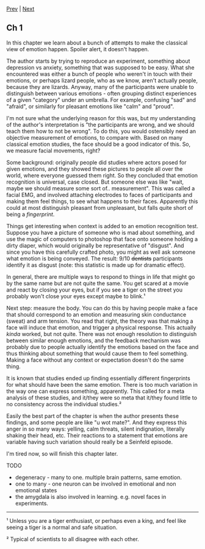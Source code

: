 
[Prev](intro.md) | [Next](ch2-emotions-constructed.md)

## Ch 1


In this chapter we learn about a bunch of attempts to make the classical view of emotion
happen. Spoiler alert, it doesn't happen. 

The author starts by trying to reproduce an experiment, something about depression vs
anxiety, something that was supposed to be easy. What she encountered was either a bunch
of people who weren't in touch with their emotions, or perhaps lizard people, who as we
know, aren't actually people, because they are lizards. Anyway, many of the participants
were unable to distinguish between various emotions - often grouping distinct
experiences of a given "category" under an umbrella. For example, confusing "sad" and
"afraid", or similarly for pleasant emotions like "calm" and "proud". 

I'm not sure what the underlying reason for this was, but my understanding of the
author's interpretation is "the participants are wrong, and we should teach them how to
not be wrong". To do this, you would ostensibly need an objective measurement of
emotions, to compare with. Based on many classical emotion studies, the face should be a
good indicator of this. So, we measure facial movements, right?

Some background: originally people did studies where actors posed for given emotions,
and they showed these pictures to people all over the world, where everyone guessed them
right. So they concluded that emotion recognition is universal, case closed. But someone
else was like "wait, maybe we should measure some sort of.. measurement". This was
called a facial EMG, and involved attaching electrodes to faces of participants and
making them feel things, to see what happens to their faces. Apparently this could at
most distinguish pleasant from unpleasant, but falls quite short of being a *fingerprint*.

Things get interesting when context is added to an emotion recognition test. Suppose you
have a picture of someone who is mad about something, and use the magic of computers to
photoshop that face onto someone holding a dirty diaper, which would originally be
representative of "disgust". And since you have this carefully crafted photo, you might
as well ask someone what emotion is being conveyed. The result: 9/10 ~~dentists~~
participants identify it as disgust (note: this statistic is made up for dramatic
effect).

In general, there are multiple ways to respond to things in life that might go by the
same name but are not quite the same. You get scared at a movie and react by closing
your eyes, but if you see a tiger on the street you probably won't close your eyes
except maybe to blink.¹

Next step: measure the body. You can do this by having people make a face that should
correspond to an emotion and measuring skin conductance (sweat) and arm tension. You
read that right, the theory was that making a face will induce that emotion, and
trigger a physical response. This actually *kinda* worked, but not quite. There was not
enough resolution to distinguish between similar enough emotions, and the feedback
mechanism was probably due to people actually identify the emotions based on the face
and thus thinking about something that would cause them to feel something. Making a face
without any context or expectation doesn't do the same thing.

It is known that studies ended up finding essentially different fingerprints for what
should have been the same emotion. There is too much variation in the way one can
express something, apparently. This called for a meta analysis of these studies, and
it/they were so meta that it/they found little to no consistency across the individual
studies.² 

Easily the best part of the chapter is when the author presents these findings, and some
people are like "u wot mate?". And they express this anger in so many ways: yelling, calm
threats, silent indignation, literally shaking their head, etc. Their reactions to a
statement that emotions are variable having such variation should really be a Seinfeld
episode.

I'm tired now, so will finish this chapter later. 

TODO
* degeneracy - many to one. multiple brain patterns, same emotion.
* one to many - one neuron can be involved in emotional and non emotional states
* the amygdala is also involved in learning. e.g. novel faces in experiments.


--------------------

¹ Unless you are a tiger enthusiast, or perhaps even a king, and
 feel like seeing a tiger is a normal and safe situation.

² Typical of scientists to all disagree with each other.
